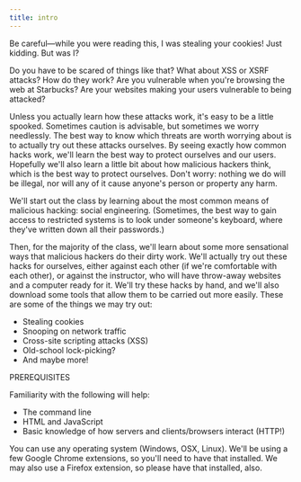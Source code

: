 ```yaml
---
title: intro
---
```


Be careful&mdash;while you were reading this, I was stealing your cookies! Just kidding. But was I?

Do you have to be scared of things like that? What about XSS or XSRF attacks? How do they work? Are you vulnerable when you're browsing the web at Starbucks? Are your websites making your users vulnerable to being attacked?

Unless you actually learn how these attacks work, it's easy to be a little spooked. Sometimes caution is advisable, but sometimes we worry needlessly. The best way to know which threats are worth worrying about is to actually try out these attacks ourselves. By seeing exactly how common hacks work, we'll learn the best way to protect ourselves and our users. Hopefully we'll also learn a little bit about how malicious hackers think, which is the best way to protect ourselves. Don't worry: nothing we do will be illegal, nor will any of it cause anyone's person or property any harm.

We'll start out the class by learning about the most common means of malicious hacking: social engineering. (Sometimes, the best way to gain access to restricted systems is to look under someone's keyboard, where they've written down all their passwords.)

Then, for the majority of the class, we'll learn about some more sensational ways that malicious hackers do their dirty work. We'll actually try out these hacks for ourselves, either against each other (if we're comfortable with each other), or against the instructor, who will have throw-away websites and a computer ready for it. We'll try these hacks by hand, and we'll also download some tools that allow them to be carried out more easily. These are some of the things we may try out:

* Stealing cookies 
* Snooping on network traffic
* Cross-site scripting attacks (XSS)
* Old-school lock-picking?
* And maybe more! 

PREREQUISITES

Familiarity with the following will help:

* The command line 
* HTML and JavaScript 
* Basic knowledge of how servers and clients/browsers interact (HTTP!) 

You can use any operating system (Windows, OSX, Linux). We'll be using a few Google Chrome extensions, so you'll need to have that installed. We may also use a Firefox extension, so please have that installed, also.
